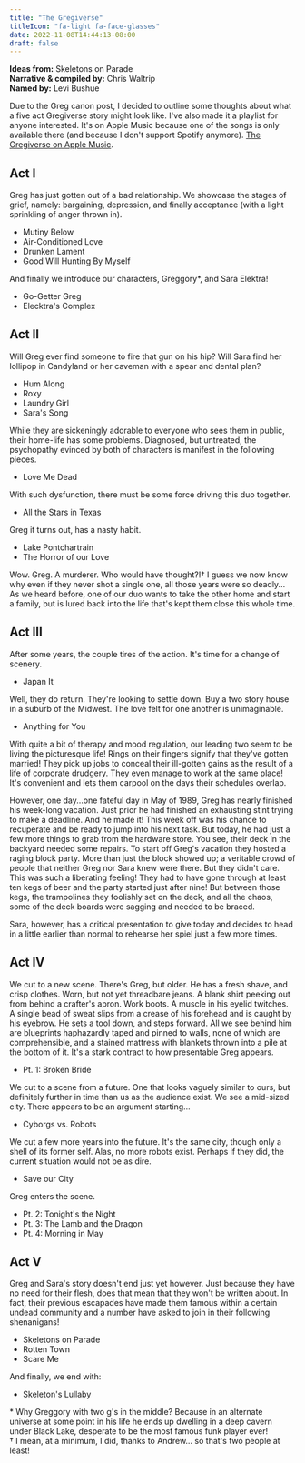```yaml
---
title: "The Gregiverse"
titleIcon: "fa-light fa-face-glasses"
date: 2022-11-08T14:44:13-08:00
draft: false
---
```

**Ideas from:** Skeletons on Parade\
**Narrative & compiled by:** Chris Waltrip\
**Named by:** Levi Bushue

Due to the Greg canon post, I decided to outline some thoughts about what a five act Gregiverse story might look like.  I've also made it a playlist for anyone interested.  It's on Apple Music because one of the songs is only available there (and because I don't support Spotify anymore).  [The Gregiverse on Apple Music](https://music.apple.com/us/playlist/the-gregiverse/pl.u-9N9LX8eT756lJ4).


## Act I
Greg has just gotten out of a bad relationship.  We showcase the stages of grief, namely: bargaining, depression, and finally acceptance (with a light sprinkling of anger thrown in).
* Mutiny Below
* Air-Conditioned Love
* Drunken Lament
* Good Will Hunting By Myself

And finally we introduce our characters, Greggory*, and Sara Elektra!
* Go-Getter Greg
* Elecktra's Complex

## Act II
Will Greg ever find someone to fire that gun on his hip?  Will Sara find her lollipop in Candyland or her caveman with a spear and dental plan?
* Hum Along
* Roxy
* Laundry Girl
* Sara's Song

While they are sickeningly adorable to everyone who sees them in public, their home-life has some problems.  Diagnosed, but untreated, the psychopathy evinced by both of characters is manifest in the following pieces.
* Love Me Dead

With such dysfunction, there must be some force driving this duo together.
* All the Stars in Texas

Greg it turns out, has a nasty habit.
* Lake Pontchartrain
* The Horror of our Love

Wow.  Greg.  A murderer.  Who would have thought?!†  I guess we now know why even if they never shot a single one, all those years were so deadly...
As we heard before, one of our duo wants to take the other home and start a family, but is lured back into the life that's kept them close this whole time.

## Act III
After some years, the couple tires of the action.  It's time for a change of scenery.
* Japan It

Well, they do return.  They're looking to settle down.  Buy a two story house in a suburb of the Midwest.  The love felt for one another is unimaginable.
* Anything for You

With quite a bit of therapy and mood regulation, our leading two seem to be living the picturesque life!  Rings on their fingers signify that they've gotten married!  They pick up jobs to conceal their ill-gotten gains as the result of a life of corporate drudgery.  They even manage to work at the same place!  It's convenient and lets them carpool on the days their schedules overlap.

However, one day...one fateful day in May of 1989, Greg has nearly finished his week-long vacation.  Just prior he had finished an exhausting stint trying to make a deadline.  And he made it!  This week off was his chance to recuperate and be ready to jump into his next task.  But today, he had just a few more things to grab from the hardware store.  You see, their deck in the backyard needed some repairs.  To start off Greg's vacation they hosted a raging block party.  More than just the block showed up; a veritable crowd of people that neither Greg nor Sara knew were there.  But they didn't care.  This was such a liberating feeling!  They had to have gone through at least ten kegs of beer and the party started just after nine!  But between those kegs, the trampolines they foolishly set on the deck, and all the chaos, some of the deck boards were sagging and needed to be braced.

Sara, however, has a critical presentation to give today and decides to head in a little earlier than normal to rehearse her spiel just a few more times.

## Act IV
We cut to a new scene.  There's Greg, but older.  He has a fresh shave, and crisp clothes.  Worn, but not yet threadbare jeans.  A blank shirt peeking out from behind a crafter's apron.  Work boots.  A muscle in his eyelid twitches.  A single bead of sweat slips from a crease of his forehead and is caught by his eyebrow.  He sets a tool down, and steps forward.  All we see behind him are blueprints haphazardly taped and pinned to walls, none of which are comprehensible, and a stained mattress with blankets thrown into a pile at the bottom of it.  It's a stark contract to how presentable Greg appears.
* Pt. 1: Broken Bride

We cut to a scene from a future.  One that looks vaguely similar to ours, but definitely further in time than us as the audience exist.  We see a mid-sized city.  There appears to be an argument starting...
* Cyborgs vs. Robots

We cut a few more years into the future.  It's the same city, though only a shell of its former self.  Alas, no more robots exist.  Perhaps if they did, the current situation would not be as dire.
* Save our City

Greg enters the scene.
* Pt. 2: Tonight's the Night
* Pt. 3: The Lamb and the Dragon
* Pt. 4: Morning in May

## Act V
Greg and Sara's story doesn't end just yet however.  Just because they have no need for their flesh, does that mean that they won't be written about.  In fact, their previous escapades have made them famous within a certain undead community and a number have asked to join in their following shenanigans!
* Skeletons on Parade
* Rotten Town
* Scare Me

And finally, we end with:
* Skeleton's Lullaby

\* Why Greggory with two g's in the middle?  Because in an alternate universe at some point in his life he ends up dwelling in a deep cavern under Black Lake, desperate to be the most famous funk player ever!\
† I mean, at a minimum, I did, thanks to Andrew... so that's two people at least!